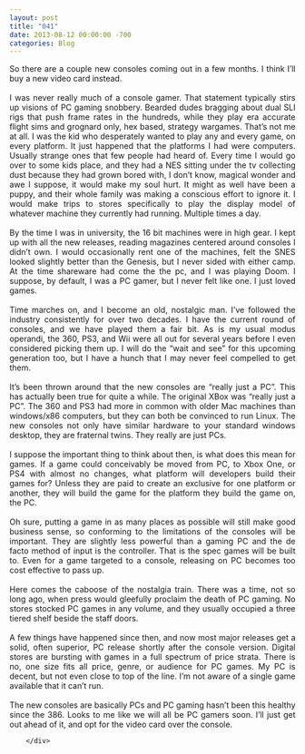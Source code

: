```yaml
---
layout: post
title: "041"
date: 2013-08-12 00:00:00 -700
categories: Blog
---
```


<div class="blog-content">
				<div class="paragraph" style="text-align:justify;">So there are a couple new consoles coming out in a few months. I think I&rsquo;ll buy a new video card instead.<br><br>I was never really much of a console gamer. That statement typically stirs up visions of PC gaming snobbery. Bearded dudes bragging about dual SLI rigs that push frame rates in the hundreds, while they play era accurate flight sims and grognard only, hex based, strategy wargames. That&rsquo;s not me at all. I was the kid who desperately wanted to play any and every game, on every platform. It just happened that the platforms I had were computers. Usually strange ones that few people had heard of. Every time I would go over to some kids place, and they had a NES sitting under the tv collecting dust because they had grown bored with, I don&rsquo;t know, magical wonder and awe I suppose, it would make my soul hurt. It might as well have been a puppy, and their whole family was making a conscious effort to ignore it. I would make trips to stores specifically to play the display model of whatever machine they currently had running. Multiple times a day. <br><br>By the time I was in university, the 16 bit machines were in high gear. I kept up with all the new releases, reading magazines centered around consoles I didn&rsquo;t own. I would occasionally rent one of the machines, felt the SNES looked slightly better than the Genesis, but I never sided with either camp. At the time shareware had come the the pc, and I was playing Doom. I suppose, by default, I was a PC gamer, but I never felt like one. I just loved games. <br><br>Time marches on, and I become an old, nostalgic man. I&rsquo;ve followed the industry consistently for over two decades. I have the current round of consoles, and we have played them a fair bit. As is my usual modus operandi, the 360, PS3, and Wii were all out for several years before I even considered picking them up. I will do the &ldquo;wait and see&rdquo; for this upcoming generation too, but I have a hunch that I may never feel compelled to get them. <br><br>It&rsquo;s been thrown around that the new consoles are &ldquo;really just a PC&rdquo;. This has actually been true for quite a while. The original XBox was &ldquo;really just a PC&rdquo;. The 360 and PS3 had more in common with older Mac machines than windows/x86 computers, but they can both be convinced to run Linux. The new consoles not only have similar hardware to your standard windows desktop, they are fraternal twins. They really are just PCs.<br><br>I suppose the important thing to think about then, is what does this mean for games. If a game could conceivably be moved from PC, to Xbox One, or PS4 with almost no changes, what platform will developers build their games for? Unless they are paid to create an exclusive for one platform or another, they will build the game for the platform they build the game on, the PC. <br><br>Oh sure, putting a game in as many places as possible will still make good business sense, so conforming to the limitations of the consoles will be important. They are slightly less powerful than a gaming PC and the de facto method of input is the controller. That is the spec games will be built to. Even for a game targeted to a console, releasing on PC becomes too cost effective to pass up. <br><br>Here comes the caboose of the nostalgia train. There was a time, not so long ago, when press would gleefully proclaim the death of PC gaming. No stores stocked PC games in any volume, and they usually occupied a three tiered shelf beside the staff doors. <br><br>A few things have happened since then, and now most major releases get a solid, often superior, PC release shortly after the console version. Digital stores are bursting with games in a full spectrum of price strata. There is no, one size fits all price, genre, or audience for PC games. My PC is decent, but not even close to top of the line. I&rsquo;m not aware of a single game available that it can&rsquo;t run.&nbsp;<br><br>The new consoles are basically PCs and PC gaming hasn&rsquo;t been this healthy since the 386. Looks to me like we will all be PC gamers soon. I&rsquo;ll just get out ahead of it, and opt for the video card over the console. <br></div>

		</div>
        